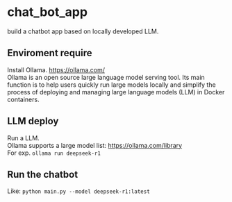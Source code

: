 # chat_bot_app
build a chatbot app based on locally developed LLM.

## Enviroment require
Install Ollama. https://ollama.com/ <br>
Ollama is an open source large language model serving tool. Its main function is to help users quickly run large models locally and simplify the process of deploying and managing large language models (LLM) in Docker containers.

## LLM deploy
Run a LLM. <br>
Ollama supports a large model list: https://ollama.com/library <br>
For exp. ```ollama run deepseek-r1```

## Run the chatbot
Like: ```python main.py --model deepseek-r1:latest```

